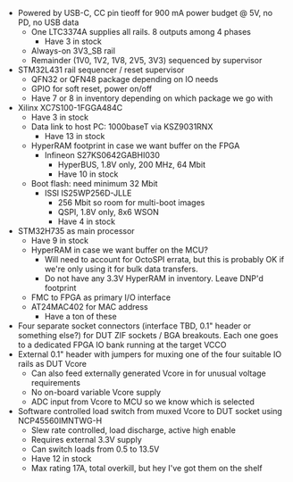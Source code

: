* Powered by USB-C, CC pin tieoff for 900 mA power budget @ 5V, no PD, no USB data
	* One LTC3374A supplies all rails. 8 outputs among 4 phases
		* Have 3 in stock
	* Always-on 3V3_SB rail
	* Remainder (1V0, 1V2, 1V8, 2V5, 3V3) sequenced by supervisor
* STM32L431 rail sequencer / reset supervisor
	* QFN32 or QFN48 package depending on IO needs
	* GPIO for soft reset, power on/off
	* Have 7 or 8 in inventory depending on which package we go with
* Xilinx XC7S100-1FGGA484C
	* Have 3 in stock
	* Data link to host PC: 1000baseT via KSZ9031RNX
		* Have 13 in stock
	* HyperRAM footprint in case we want buffer on the FPGA
		* Infineon S27KS0642GABHI030
			* HyperBUS, 1.8V only, 200 MHz, 64 Mbit
			* Have 10 in stock
	* Boot flash: need minimum 32 Mbit
		* ISSI IS25WP256D-JLLE
			* 256 Mbit so room for multi-boot images
			* QSPI, 1.8V only, 8x6 WSON
			* Have 4 in stock
* STM32H735 as main processor
	* Have 9 in stock
	* HyperRAM in case we want buffer on the MCU?
		* Will need to account for OctoSPI errata, but this is probably OK if we're only using it for bulk data transfers.
		* Do not have any 3.3V HyperRAM in inventory. Leave DNP'd footprint
	* FMC to FPGA as primary I/O interface
	* AT24MAC402 for MAC address
		* Have a ton of these
* Four separate socket connectors (interface TBD, 0.1" header or something else?) for DUT ZIF sockets / BGA breakouts. Each one goes to a dedicated FPGA IO bank running at the target VCCO
* External 0.1" header with jumpers for muxing one of the four suitable IO rails as DUT Vcore
	* Can also feed externally generated Vcore in for unusual voltage requirements
	* No on-board variable Vcore supply
	* ADC input from Vcore to MCU so we know which is selected
* Software controlled load switch from muxed Vcore to DUT socket using NCP45560IMNTWG-H
	* Slew rate controlled, load discharge, active high enable
	* Requires external 3.3V supply
	* Can switch loads from 0.5 to 13.5V
	* Have 12 in stock
	* Max rating 17A, total overkill, but hey I've got them on the shelf